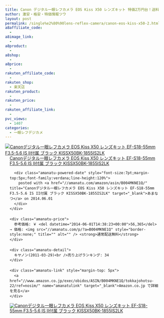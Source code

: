 ```yaml
---
title: Canon デジタル一眼レフカメラ EOS Kiss X50 レンズキット 特価2万円台！送料無料！
author: 激安・格安・特価情報ツウ
layout: post
permalink: /single%e2%80%90lens-reflex-camera/canon-eos-kiss-x50-2.html
a8affiliate_code:
  -
a8image_link:
  -
a8product:
  -
a8shop:
  -
a8price:
  -
rakuten_affiliate_code:
  -
rakuten_shop:
  - 楽天店
rakuten_product:
  -
rakuten_price:
  -
rakuten_affiliate_link:
  -
pvc_views:
  - 1407
categories:
  - 一眼レフデジカメ
---
```

<div class="amanatu-box" style="margin-bottom:0px;">
  <div class="amanatu-image" style="float:left;">
    <a href="//www.amazon.co.jp/exec/obidos/ASIN/B004MKNE1Q/tokkajohotsu-22/ref=nosim/" name="amanatulink" target="_blank"><img src="//i1.wp.com/ecx.images-amazon.com/images/I/41g1HWXZqVL._SL160_.jpg?w=546" alt="Canonデジタル一眼レフカメラ EOS Kiss X50 レンズキット EF-S18-55mm F3.5-5.6 IS II付属 ブラック KISSX50BK-1855IS2LK" style="border: none;" data-recalc-dims="1" /></a>
  </div>

  <div class="amanatu-info" style="float:left;margin-left:15px;line-height:120%">
    <div class="amanatu-name" style="margin-bottom:10px;line-height:120%">
      <a href="//www.amazon.co.jp/exec/obidos/ASIN/B004MKNE1Q/tokkajohotsu-22/ref=nosim/" name="amanatulink" target="_blank">Canonデジタル一眼レフカメラ EOS Kiss X50 レンズキット EF-S18-55mm F3.5-5.6 IS II付属 ブラック KISSX50BK-1855IS2LK</a>

      <div class="amanatu-powered-date" style="font-size:7pt;margin-top:5px;font-family:verdana;line-height:120%">
        posted with <a href="//amanatu.com/amazon/asin/B004MKNE1Q/" title="Canonデジタル一眼レフカメラ EOS Kiss X50 レンズキット EF-S18-55mm F3.5-5.6 IS II付属 ブラック KISSX50BK-1855IS2LK" target="_blank">あまなつ</a> on 2014.06.01
      </div>
    </div>

    <div class="amanatu-price">
      参考価格: ￥ <del datetime="2014-06-01T14:38:23+00:00">56,365</del> → 価格: <img src="//amanatu.com/p/?a=B004MKNE1Q" style="border-style:none;" title="" alt="" /> <strong>通常配送無料</strong>
    </div>

    <div class="amanatu-detail">
      キヤノン(2011-03-29)<br />売り上げランキング: 34
    </div>

    <div class="amanatu-link" style="margin-top: 5px">
      <a href="//www.amazon.co.jp/exec/obidos/ASIN/B004MKNE1Q/tokkajohotsu-22/ref=nosim/" name="amanatulink" target="_blank">Amazon.co.jp で詳細を見る</a>
    </div>
  </div>

  <div class="amanatu-footer" style="clear: left">
  </div>

  <div class="amanatu-imageset">
    <div class="amanatu-image" style="float:left;">
      <a href="//www.amazon.co.jp/exec/obidos/ASIN/B004MKNE1Q/tokkajohotsu-22/ref=nosim/" name="amanatulink" target="_blank"><img src="//i2.wp.com/ecx.images-amazon.com/images/I/51L%2BEwbZQ8L._AA160_.jpg?w=546" alt="Canonデジタル一眼レフカメラ EOS Kiss X50 レンズキット EF-S18-55mm F3.5-5.6 IS II付属 ブラック KISSX50BK-1855IS2LK" style="border: none;" data-recalc-dims="1" /></a>
    </div>

    <div class="amanatu-image" style="float:left;">
      <a href="//www.amazon.co.jp/exec/obidos/ASIN/B004MKNE1Q/tokkajohotsu-22/ref=nosim/" name="amanatulink" target="_blank"><img src="//i2.wp.com/ecx.images-amazon.com/images/I/415CwtHrdcL._AA160_.jpg?w=546" alt="Canonデジタル一眼レフカメラ EOS Kiss X50 レンズキット EF-S18-55mm F3.5-5.6 IS II付属 ブラック KISSX50BK-1855IS2LK" style="border: none;" data-recalc-dims="1" /></a>
    </div>

    <div class="amanatu-footer" style="clear: left">
    </div>
  </div>
</div>